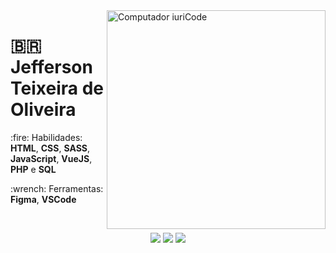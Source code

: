 <img src="https://le-site-francais.fr/wp-content/uploads/2019/06/pourquoi-wordpress-creation-site-internet.png" min-width="400px" max-width="350px" width="350px" align="right" alt="Computador iuriCode">

# :brazil: Jefferson Teixeira de Oliveira

<p align="left">
 :fire: Habilidades: <strong>HTML</strong>, <strong>CSS</strong>, <strong>SASS</strong>, <strong>JavaScript</strong>, <strong>VueJS</strong>, <strong>PHP</strong> e  <strong>SQL</strong>
</p>

<p align="left">
  :wrench: Ferramentas: <strong>Figma</strong>, <strong>VSCode</strong>
</p>

<br>

<p align="center">
  <a href="https://www.linkedin.com/in/jeffersonrucu" alt="Linkedin" target="_blank">
  <img src="https://img.shields.io/badge/-Linkedin-0e76a8?style=flat-square&logo=Linkedin&logoColor=white&link=" /></a>

  <a href="https://api.whatsapp.com/send?phone=5511986983341&text=Ol%C3%A1" alt="WhatsApp" target="_blank">
  <img src="https://img.shields.io/badge/-WhatsApp-25d366?style=flat-square&labelColor=25d366&logo=whatsapp&logoColor=white&link="/></a>

  <a href="https://www.instagram.com/jefferson_tex2.0/" alt="Instagram" target="_blank">
  <img src="https://img.shields.io/badge/-Instagram-DF0174?style=flat-square&labelColor=DF0174&logo=instagram&logoColor=white&link="/></a>
</p>
